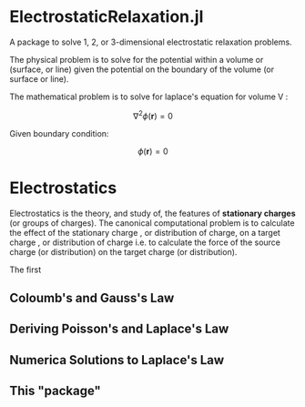 # ElectrostaticRelaxation.jl
A package to solve 1, 2, or 3-dimensional electrostatic relaxation problems. 

The physical problem is to solve for the potential within a volume or (surface, or line) given the potential on the boundary of the volume (or surface or line).

The mathematical problem is to solve for laplace's equation for volume V : 

$$ \nabla^{2}\phi(\textbf{r})=0 $$

Given boundary condition: 

$$ \phi(\textbf{r})=0 $$

# Electrostatics 

Electrostatics is the theory, and study of, the features of **stationary charges** (or groups of charges). The canonical computational problem is to calculate the effect of the stationary charge , or distribution of charge, on a target charge , or distribution of charge i.e. to calculate the force of the source charge (or distribution) on the target charge (or distribution). 

The first 

## Coloumb's and Gauss's Law

## Deriving Poisson's and Laplace's Law 

## Numerica Solutions to Laplace's Law 

## This "package" 

